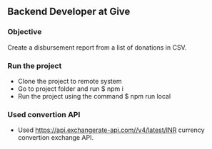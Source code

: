 ## Backend Developer at Give

### Objective
Create a disbursement report from a list of donations in CSV.

### Run the project
- Clone the project to remote system
- Go to project folder and run $ npm i
- Run the project using the command $ npm run local

### Used convertion API
- Used https://api.exchangerate-api.com//v4/latest/INR currency convertion exchange API.
